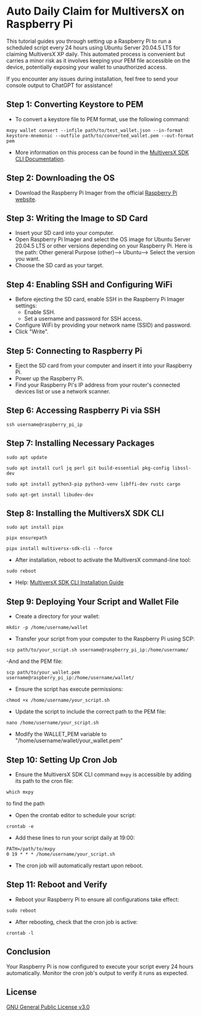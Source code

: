 # Auto Daily Claim for MultiversX on Raspberry Pi

This tutorial guides you through setting up a Raspberry Pi to run a scheduled script every 24 hours using Ubuntu Server 20.04.5 LTS for claiming MultiversX XP daily. This automated process is convenient but carries a minor risk as it involves keeping your PEM file accessible on the device, potentially exposing your wallet to unauthorized access.

If you encounter any issues during installation, feel free to send your console output to ChatGPT for assistance!

## Step 1: Converting Keystore to PEM
- To convert a keystore file to PEM format, use the following command:
```
mxpy wallet convert --infile path/to/test_wallet.json --in-format keystore-mnemonic --outfile path/to/converted_wallet.pem --out-format pem
```
  - More information on this process can be found in the [MultiversX SDK CLI Documentation](https://docs.multiversx.com/sdk-and-tools/sdk-py/mxpy-cli/).

## Step 2: Downloading the OS
- Download the Raspberry Pi Imager from the official [Raspberry Pi website](https://www.raspberrypi.com/software/).

## Step 3: Writing the Image to SD Card
- Insert your SD card into your computer.
- Open Raspberry Pi Imager and select the OS image for Ubuntu Server 20.04.5 LTS or other versions depending on your Raspberry Pi. Here is the path:
Other general Purpose (other)--> Ubuntu--> Select the version you want.
- Choose the SD card as your target.

## Step 4: Enabling SSH and Configuring WiFi
- Before ejecting the SD card, enable SSH in the Raspberry Pi Imager settings:
  - Enable SSH.
  - Set a username and password for SSH access.
- Configure WiFi by providing your network name (SSID) and password.
- Click "Write".

## Step 5: Connecting to Raspberry Pi
- Eject the SD card from your computer and insert it into your Raspberry Pi.
- Power up the Raspberry Pi.
- Find your Raspberry Pi's IP address from your router's connected devices list or use a network scanner.

## Step 6: Accessing Raspberry Pi via SSH
```
ssh username@raspberry_pi_ip
```

## Step 7: Installing Necessary Packages
```
sudo apt update
```
```
sudo apt install curl jq perl git build-essential pkg-config libssl-dev
```
```
sudo apt install python3-pip python3-venv libffi-dev rustc cargo
```
```
sudo apt-get install libudev-dev
```

## Step 8: Installing the MultiversX SDK CLI
```
sudo apt install pipx
```
```
pipx ensurepath
```
```
pipx install multiversx-sdk-cli --force
```
- After installation, reboot to activate the MultiversX command-line tool:
```
sudo reboot
```
  - Help: [MultiversX SDK CLI Installation Guide](https://docs.multiversx.com/sdk-and-tools/sdk-py/installing-mxpy/)

## Step 9: Deploying Your Script and Wallet File
- Create a directory for your wallet:
```
mkdir -p /home/username/wallet
```
- Transfer your script from your computer to the Raspberry Pi using SCP:
```
scp path/to/your_script.sh username@raspberry_pi_ip:/home/username/
```
-And and the PEM file:
```
scp path/to/your_wallet.pem username@raspberry_pi_ip:/home/username/wallet/
```
- Ensure the script has execute permissions:
```
chmod +x /home/username/your_script.sh
```
- Update the script to include the correct path to the PEM file:
```
nano /home/username/your_script.sh
```
  - Modify the WALLET_PEM variable to "/home/username/wallet/your_wallet.pem"

## Step 10: Setting Up Cron Job
- Ensure the MultiversX SDK CLI command `mxpy` is accessible by adding its path to the cron file:
```
which mxpy
```
to find the path
  - Open the crontab editor to schedule your script:
```
crontab -e
```
  - Add these lines to run your script daily at 19:00:
```
PATH=/path/to/mxpy
0 19 * * * /home/username/your_script.sh
```
- The cron job will automatically restart upon reboot.

## Step 11: Reboot and Verify
- Reboot your Raspberry Pi to ensure all configurations take effect:
```
sudo reboot
```
- After rebooting, check that the cron job is active:
```
crontab -l
```

## Conclusion
Your Raspberry Pi is now configured to execute your script every 24 hours automatically. Monitor the cron job's output to verify it runs as expected.

## License

[GNU General Public License v3.0]([https://choosealicense.com/licenses/mit/](https://github.com/PaulWCZ/Auto-Daily-Claim-on-MultiversX/blob/main/LICENSE))

